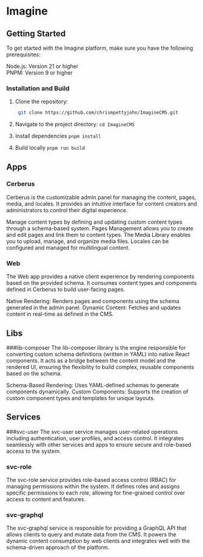 # Imagine

## Getting Started
To get started with the Imagine platform, make sure you have the following prerequisites:

Node.js: Version 21 or higher  
PNPM: Version 9 or higher

### Installation and Build

1. Clone the repository:
   ```bash
    git clone https://github.com/chrismpettyjohn/ImagineCMS.git
   ```
      
2. Navigate to the project directory: `cd ImagineCMS`
3. Install dependencies `pnpm install`
3. Build locally `pnpm run build`

## Apps

### Cerberus
Cerberus is the customizable admin panel for managing the content, pages, media, and locales. It provides an intuitive interface for content creators and administrators to control their digital experience.

Manage content types by defining and updating custom content types through a schema-based system.
Pages Management allows you to create and edit pages and link them to content types.
The Media Library enables you to upload, manage, and organize media files.
Locales can be configured and managed for multilingual content.

### Web
The Web app provides a native client experience by rendering components based on the provided schema. It consumes content types and components defined in Cerberus to build user-facing pages.

Native Rendering: Renders pages and components using the schema generated in the admin panel.
Dynamic Content: Fetches and updates content in real-time as defined in the CMS.

## Libs

###lib-composer
The lib-composer library is the engine responsible for converting custom schema definitions (written in YAML) into native React components. It acts as a bridge between the content model and the rendered UI, ensuring the flexibility to build complex, reusable components based on the schema.

Schema-Based Rendering: Uses YAML-defined schemas to generate components dynamically.
Custom Components: Supports the creation of custom component types and templates for unique layouts.

## Services

###svc-user
The svc-user service manages user-related operations including authentication, user profiles, and access control. It integrates seamlessly with other services and apps to ensure secure and role-based access to the system.

### svc-role
The svc-role service provides role-based access control (RBAC) for managing permissions within the system. It defines roles and assigns specific permissions to each role, allowing for fine-grained control over access to content and features.

### svc-graphql
The svc-graphql service is responsible for providing a GraphQL API that allows clients to query and mutate data from the CMS. It powers the dynamic content consumption by web clients and integrates well with the schema-driven approach of the platform.
